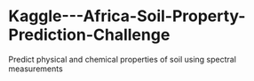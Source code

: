 # Kaggle---Africa-Soil-Property-Prediction-Challenge
Predict physical and chemical properties of soil using spectral measurements
